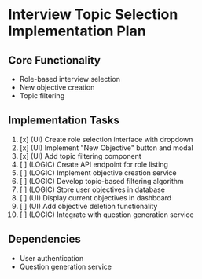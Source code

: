 # Interview Topic Selection Implementation Plan

## Core Functionality
- Role-based interview selection
- New objective creation
- Topic filtering

## Implementation Tasks
1. [x] (UI) Create role selection interface with dropdown
2. [x] (UI) Implement "New Objective" button and modal
3. [x] (UI) Add topic filtering component
4. [ ] (LOGIC) Create API endpoint for role listing
5. [ ] (LOGIC) Implement objective creation service
6. [ ] (LOGIC) Develop topic-based filtering algorithm
7. [ ] (LOGIC) Store user objectives in database
8. [ ] (UI) Display current objectives in dashboard
9. [ ] (UI) Add objective deletion functionality
10. [ ] (LOGIC) Integrate with question generation service

## Dependencies
- User authentication
- Question generation service